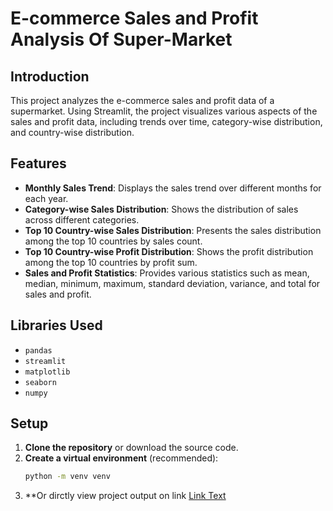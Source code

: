 # E-commerce Sales and Profit Analysis Of Super-Market

## Introduction
This project analyzes the e-commerce sales and profit data of a supermarket. Using Streamlit, the project visualizes various aspects of the sales and profit data, including trends over time, category-wise distribution, and country-wise distribution.

## Features
- **Monthly Sales Trend**: Displays the sales trend over different months for each year.
- **Category-wise Sales Distribution**: Shows the distribution of sales across different categories.
- **Top 10 Country-wise Sales Distribution**: Presents the sales distribution among the top 10 countries by sales count.
- **Top 10 Country-wise Profit Distribution**: Shows the profit distribution among the top 10 countries by profit sum.
- **Sales and Profit Statistics**: Provides various statistics such as mean, median, minimum, maximum, standard deviation, variance, and total for sales and profit.

## Libraries Used
- `pandas`
- `streamlit`
- `matplotlib`
- `seaborn`
- `numpy`

## Setup
1. **Clone the repository** or download the source code.
2. **Create a virtual environment** (recommended):
    ```bash
    python -m venv venv
3. **Or dirctly view project output on link [Link Text](https://salesanalysis-byrishi.streamlit.app/)

   
